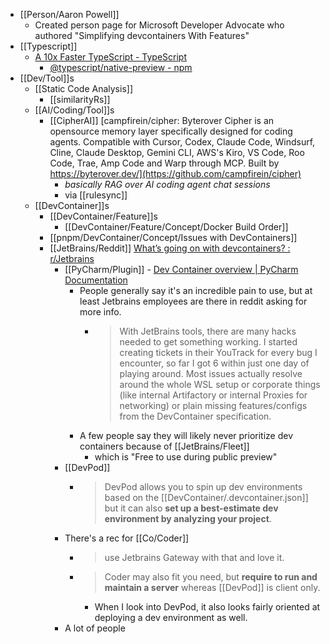 - [[Person/Aaron Powell]]
	- Created person page for Microsoft Developer Advocate who authored "Simplifying devcontainers With Features"
- [[Typescript]]
	- [A 10x Faster TypeScript - TypeScript](https://devblogs.microsoft.com/typescript/typescript-native-port/)
		- [@typescript/native-preview - npm](https://www.npmjs.com/package/@typescript/native-preview)
- [[Dev/Tool]]s
	- [[Static Code Analysis]]
		- [[similarityRs]]
	- [[AI/Coding/Tool]]s
		- [[CipherAI]] [campfirein/cipher: Byterover Cipher is an opensource memory layer specifically designed for coding agents. Compatible with Cursor, Codex, Claude Code, Windsurf, Cline, Claude Desktop, Gemini CLI, AWS's Kiro, VS Code, Roo Code, Trae, Amp Code and Warp through MCP. Built by https://byterover.dev/](https://github.com/campfirein/cipher)
			- *basically RAG over AI coding agent chat sessions*
			- via [[rulesync]]
	- [[DevContainer]]s
		- [[DevContainer/Feature]]s
			- [[DevContainer/Feature/Concept/Docker Build Order]]
		- [[pnpm/DevContainer/Concept/Issues with DevContainers]]
		- [[JetBrains/Reddit]] [What’s going on with devcontainers? : r/Jetbrains](https://www.reddit.com/r/Jetbrains/comments/1anq4ks/whats_going_on_with_devcontainers/)
			- [[PyCharm/Plugin]] - [Dev Container overview | PyCharm Documentation](https://www.jetbrains.com/help/pycharm/connect-to-devcontainer.html)
				- People generally say it's an incredible pain to use, but at least Jetbrains employees are there in reddit asking for more info.
					- > With JetBrains tools, there are many hacks needed to get something working. I started creating tickets in their YouTrack for every bug I encounter, so far I got 6 within just one day of playing around. Most issues actually resolve around the whole WSL setup or corporate things (like internal Artifactory or internal Proxies for networking) or plain missing features/configs from the DevContainer specification.
				- A few people say they will likely never prioritize dev containers because of [[JetBrains/Fleet]]
					- which is "Free to use during public preview"
			- [[DevPod]]
				- > DevPod allows you to spin up dev environments based on the [[DevContainer/.devcontainer.json]] but it can also **set up a best-estimate dev environment by analyzing your project**.
			- There's a rec for [[Co/Coder]]
				- > use Jetbrains Gateway with that and love it.
				- > Coder may also fit you need, but **require to run and maintain a server** whereas [[DevPod]] is client only.
					- When I look into DevPod, it also looks fairly oriented at deploying a dev environment as well.
			- A lot of people